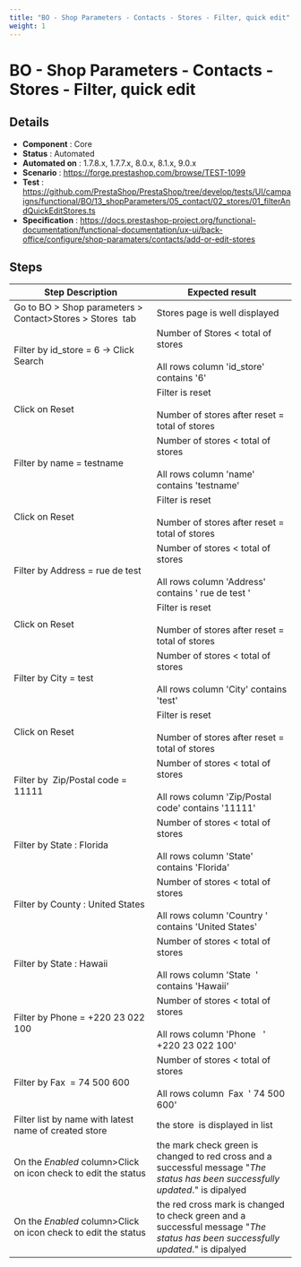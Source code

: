 ```yaml
---
title: "BO - Shop Parameters - Contacts - Stores - Filter, quick edit"
weight: 1
---
```


# BO - Shop Parameters - Contacts - Stores - Filter, quick edit
## Details
* **Component** : Core
* **Status** : Automated
* **Automated on** : 1.7.8.x, 1.7.7.x, 8.0.x, 8.1.x, 9.0.x
* **Scenario** : https://forge.prestashop.com/browse/TEST-1099
* **Test** : https://github.com/PrestaShop/PrestaShop/tree/develop/tests/UI/campaigns/functional/BO/13_shopParameters/05_contact/02_stores/01_filterAndQuickEditStores.ts
* **Specification** : https://docs.prestashop-project.org/functional-documentation/functional-documentation/ux-ui/back-office/configure/shop-paramaters/contacts/add-or-edit-stores

## Steps
| Step Description | Expected result |
| ----- | ----- |
| Go to BO > Shop parameters > Contact>Stores > Stores  tab | Stores page is well displayed |
| Filter by id_store = 6 -> Click Search | Number of Stores < total of stores<br><br>All rows column 'id_store' contains '6' |
| Click on Reset | Filter is reset<br><br>Number of stores after reset = total of stores |
| Filter by name = testname | Number of stores < total of stores<br><br>All rows column 'name' contains 'testname' |
| Click on Reset | Filter is reset<br><br>Number of stores after reset = total of stores |
| Filter by Address = rue de test | Number of stores < total of stores<br><br>All rows column 'Address' contains ' rue de test ' |
| Click on Reset | Filter is reset<br><br>Number of stores after reset = total of stores |
| Filter by City = test | Number of stores < total of stores<br><br>All rows column 'City' contains 'test' |
| Click on Reset | Filter is reset<br><br>Number of stores after reset = total of stores |
| Filter by  Zip/Postal code = 11111 | Number of stores < total of stores<br><br>All rows column 'Zip/Postal code' contains '11111' |
| Filter by State : Florida | Number of stores < total of stores<br><br>All rows column 'State' contains 'Florida' |
| Filter by County : United States | Number of stores < total of stores<br><br>All rows column 'Country ' contains 'United States' |
| Filter by State : Hawaii | Number of stores < total of stores<br><br>All rows column 'State  ' contains 'Hawaii' |
| Filter by Phone = +220 23 022 100 | Number of stores < total of stores<br><br>All rows column 'Phone   ' +220 23 022 100' |
| Filter by Fax  = 74 500 600 | Number of stores < total of stores<br><br>All rows column  Fax  ' 74 500 600' |
| Filter list by name with latest name of created store | the store  is displayed in list |
| On the _*Enabled*_ column>Click on icon check to edit the status | the mark check green is changed to red cross and a successful message "_The status has been successfully updated_." is dipalyed |
| On the _*Enabled*_ column>Click on icon check to edit the status | the red cross mark is changed to check green and a successful message "_The status has been successfully updated_." is dipalyed |
